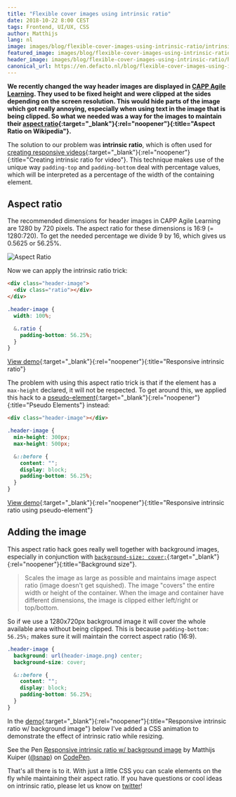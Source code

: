 ```yaml
---
title: "Flexible cover images using intrinsic ratio"
date: 2018-10-22 8:00 CEST
tags: Frontend, UI/UX, CSS
author: Matthijs
lang: nl
image: images/blog/flexible-cover-images-using-intrinsic-ratio/intrinsic-ratio-1200x630.png
featured_image: images/blog/flexible-cover-images-using-intrinsic-ratio/featured.png
header_image: images/blog/flexible-cover-images-using-intrinsic-ratio/header.png
canonical_url: https://en.defacto.nl/blog/flexible-cover-images-using-intrinsic-ratio/
---
```


**We recently changed the way header images are displayed in [CAPP Agile Learning](/capp-agile-learning/). They used to be fixed height and were clipped at the sides depending on the screen resolution. This would hide parts of the image which got really annoying, especially when using text in the image that is being clipped. So what we needed was a way for the images to maintain their [aspect ratio](https://en.wikipedia.org/wiki/Aspect_ratio){:target="\_blank"}{:rel="noopener"}{:title="Aspect Ratio on Wikipedia"}.**

The solution to our problem was **intrinsic ratio**, which is often used for [creating responsive videos](http://alistapart.com/article/creating-intrinsic-ratios-for-video){:target="\_blank"}{:rel="noopener"}{:title="Creating intrinsic ratio for video"}. This technique makes use of the unique way `padding-top` and `padding-bottom` deal with percentage values, which will be interpreted as a percentage of the width of the containing element.

## Aspect ratio

The recommended dimensions for header images in CAPP Agile Learning are 1280 by 720 pixels. The aspect ratio for these dimensions is 16:9 (= 1280:720). To get the needed percentage we divide 9 by 16, which gives us 0.5625 or 56.25%.

![Aspect Ratio](images/blog/flexible-cover-images-using-intrinsic-ratio/aspect-ratio.png)

Now we can apply the intrinsic ratio trick:

```html
<div class="header-image">
  <div class="ratio"></div>
</div>
```

```scss
.header-image {
  width: 100%;

  &.ratio {
    padding-bottom: 56.25%;
  }
}
```

[View demo](http://codepen.io/snap/full/MwqGYy/){:target="\_blank"}{:rel="noopener"}{:title="Responsive intrinsic ratio"}

The problem with using this aspect ratio trick is that if the element has a `max-height` declared, it will not be respected. To get around this, we applied this hack to a [pseudo-element](https://developer.mozilla.org/en-US/docs/Web/CSS/Pseudo-elements){:target="\_blank"}{:rel="noopener"}{:title="Pseudo Elements"} instead:

```html
<div class="header-image"></div>
```

```scss
.header-image {
  min-height: 300px;
  max-height: 500px;

  &::before {
    content: "";
    display: block;
    padding-bottom: 56.25%;
  }
}
```

[View demo](http://codepen.io/snap/full/EVPmOZ/){:target="\_blank"}{:rel="noopener"}{:title="Responsive intrinsic ratio using pseudo-element"}

## Adding the image

This aspect ratio hack goes really well together with background images, especially in conjunction with [`background-size: cover;`](https://developer.mozilla.org/en-US/docs/Web/CSS/background-size){:target="\_blank"}{:rel="noopener"}{:title="Background size"}.

> Scales the image as large as possible and maintains image aspect ratio (image doesn't get squished). The image "covers" the entire width or height of the container. When the image and container have different dimensions, the image is clipped either left/right or top/bottom.

So if we use a 1280x720px background image it will cover the whole available area without being clipped. This is because `padding-bottom: 56.25%;` makes sure it will maintain the correct aspect ratio (16:9).

```scss
.header-image {
  background: url(header-image.png) center;
  background-size: cover;

  &::before {
    content: "";
    display: block;
    padding-bottom: 56.25%;
  }
}
```

In the [demo](http://codepen.io/snap/full/NGxgLr/){:target="\_blank"}{:rel="noopener"}{:title="Responsive intrinsic ratio w/ background image"} below I've added a CSS animation to demonstrate the effect of intrinsic ratio while resizing.

<p data-height="265" data-theme-id="0" data-slug-hash="NGxgLr" data-default-tab="css,result" data-user="snap" data-pen-title="Responsive intrinsic ratio w/ background image" class="codepen">See the Pen <a href="https://codepen.io/snap/pen/NGxgLr/">Responsive intrinsic ratio w/ background image</a> by Matthijs Kuiper (<a href="https://codepen.io/snap">@snap</a>) on <a href="https://codepen.io">CodePen</a>.</p>
<script async src="https://static.codepen.io/assets/embed/ei.js"></script>

That's all there is to it. With just a little CSS you can scale elements on the fly while maintaining their aspect ratio. If you have questions or cool ideas on intrinsic ratio, please let us know on [twitter](https://twitter.com/DefactoSoftware)!
